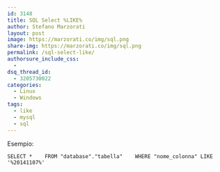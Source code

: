 ```yaml
---
id: 3148
title: SQL Select %LIKE%
author: Stefano Marzorati
layout: post
image: https://marzorati.co/img/sql.png
share-img: https://marzorati.co/img/sql.png
permalink: /sql-select-like/
authorsure_include_css:
  - 
dsq_thread_id:
  - 3205730022
categories:
  - Linux
  - Windows
tags:
  - like
  - mysql
  - sql
---
```

Esempio:

`SELECT *   
FROM "database"."tabella"   
WHERE "nome_colonna" LIKE '%20141107%'`